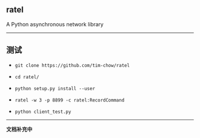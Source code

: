 ## ratel
A Python asynchronous network library

---

## 测试

* `git clone https://github.com/tim-chow/ratel`  
* `cd ratel/`  
* `python setup.py install --user`

* `ratel -w 3 -p 8899 -c ratel:RecordCommand`  
* `python client_test.py`

---

**文档补充中**
